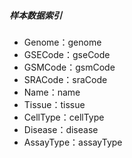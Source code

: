 ##### 样本数据索引
 * Genome：genome
 * GSECode：gseCode
 * GSMCode：gsmCode
 * SRACode：sraCode
 * Name：name
 * Tissue：tissue
 * CellType：cellType
 * Disease：disease
 * AssayType：assayType